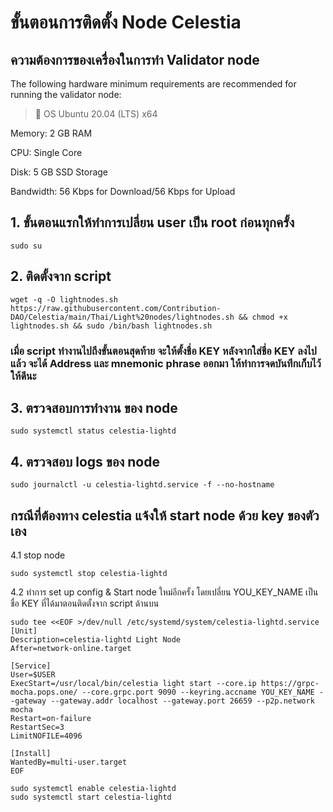 # ขั้นตอนการติดตั้ง Node Celestia

## ความต้องการของเครื่องในการทำ Validator node
The following hardware minimum requirements are recommended for running the validator node:

>:black_square_button:  OS Ubuntu 20.04 (LTS) x64<br> 

Memory: 2 GB RAM

CPU: Single Core

Disk: 5 GB SSD Storage

Bandwidth: 56 Kbps for Download/56 Kbps for Upload

## 1. ขั้นตอนแรกให้ทำการเปลี่ยน user เป็น root ก่อนทุกครั้ง

```
sudo su
```

## 2. ติดตั้งจาก script

```
wget -q -O lightnodes.sh https://raw.githubusercontent.com/Contribution-DAO/Celestia/main/Thai/Light%20nodes/lightnodes.sh && chmod +x lightnodes.sh && sudo /bin/bash lightnodes.sh
```
### เมื่อ script ทำงานไปถึงขั้นตอนสุดท้าย จะให้ตั้งชื่อ KEY หลังจากใส่ชื่อ KEY ลงไปแล้ว จะได้ Address และ mnemonic phrase ออกมา ให้ทำการจดบันทึกเก็บไว้ให้ดีนะ

## 3. ตรวจสอบการทำงาน ของ node 

```
sudo systemctl status celestia-lightd
```


## 4. ตรวจสอบ logs ของ node 

```
sudo journalctl -u celestia-lightd.service -f --no-hostname
```

## กรณีที่ต้องทาง celestia แจ้งให้ start node ด้วย key ของตัวเอง
4.1 stop node 
```
sudo systemctl stop celestia-lightd
```

4.2 ทำการ set up config & Start node ใหม่อีกครั้ง โดยเปลี่ยน YOU_KEY_NAME เป็นชื่อ KEY ที่ได้มาตอนติดตั้งจาก script ด้านบน

```
sudo tee <<EOF >/dev/null /etc/systemd/system/celestia-lightd.service
[Unit]
Description=celestia-lightd Light Node
After=network-online.target
 
[Service]
User=$USER
ExecStart=/usr/local/bin/celestia light start --core.ip https://grpc-mocha.pops.one/ --core.grpc.port 9090 --keyring.accname YOU_KEY_NAME --gateway --gateway.addr localhost --gateway.port 26659 --p2p.network mocha
Restart=on-failure
RestartSec=3
LimitNOFILE=4096
 
[Install]
WantedBy=multi-user.target
EOF
```
```
sudo systemctl enable celestia-lightd
sudo systemctl start celestia-lightd
```
